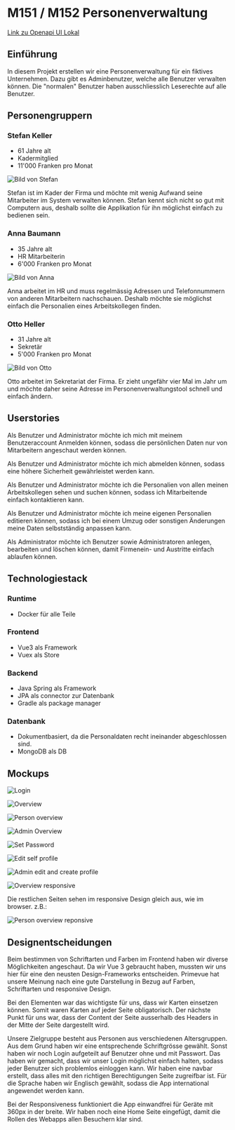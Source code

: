 # M151 / M152 Personenverwaltung
[Link zu Openapi UI Lokal](http://localhost:8081/swagger-ui.html)


## Einführung

In diesem Projekt erstellen wir eine Personenverwaltung für ein fiktives Unternehmen. Dazu gibt es Adminbenutzer, welche alle Benutzer verwalten können. Die "normalen" Benutzer haben ausschliesslich Leserechte auf alle Benutzer.

## Personengruppern

### Stefan Keller

- 61 Jahre alt
- Kadermitglied
- 11'000 Franken pro Monat

![Bild von Stefan](https://images.generated.photos/cTUvx3xCPyLrQoHY87KlcxhTprdjGYfKmSWbLzVNfFU/rs:fit:512:512/wm:0.95:sowe:18:18:0.33/Z3M6Ly9nZW5lcmF0/ZWQtcGhvdG9zL3Ry/YW5zcGFyZW50X3Yz/L3YzXzA2MTU2MDMu/cG5n.png)

Stefan ist im Kader der Firma und möchte mit wenig Aufwand seine Mitarbeiter im System verwalten können. Stefan kennt sich nicht so gut mit Computern aus, deshalb sollte die Applikation für ihn möglichst einfach zu bedienen sein.

### Anna Baumann

- 35 Jahre alt
- HR Mitarbeiterin
- 6'000 Franken pro Monat

![Bild von Anna](https://images.generated.photos/sNEMy8lVYBbOtV99pEYbAQEMrJ2Fl-cV7IaW-CbuWcs/rs:fit:512:512/wm:0.95:sowe:18:18:0.33/Z3M6Ly9nZW5lcmF0/ZWQtcGhvdG9zL3Ry/YW5zcGFyZW50X3Yz/L3YzXzA5NTQ5NzAu/cG5n.png)

Anna arbeitet im HR und muss regelmässig Adressen und Telefonnummern von anderen Mitarbeitern nachschauen. Deshalb möchte sie möglichst einfach die Personalien eines Arbeitskollegen finden.

### Otto Heller

- 31 Jahre alt
- Sekretär
- 5'000 Franken pro Monat

![Bild von Otto](https://images.generated.photos/mGQ0tvnrcUdEc0mQOZl9InGlr9DlHTM5kylykB8dsWc/rs:fit:512:512/wm:0.95:sowe:18:18:0.33/Z3M6Ly9nZW5lcmF0/ZWQtcGhvdG9zL3Ry/YW5zcGFyZW50X3Yz/L3YzXzA3NTE3ODMu/cG5n.png)

Otto arbeitet im Sekretariat der Firma. Er zieht ungefähr vier Mal im Jahr um und möchte daher seine Adresse im Personenverwaltungstool schnell und einfach ändern.

## Userstories

Als Benutzer und Administrator möchte ich mich mit meinem Benutzeraccount Anmelden können, sodass die persönlichen Daten nur von Mitarbeitern angeschaut werden können.

Als Benutzer und Administrator möchte ich mich abmelden können, sodass eine höhere Sicherheit gewährleistet werden kann.

Als Benutzer und Administrator möchte ich die Personalien von allen meinen Arbeitskollegen sehen und suchen können, sodass ich Mitarbeitende einfach kontaktieren kann.

Als Benutzer und Administrator möchte ich meine eigenen Personalien editieren können, sodass ich bei einem Umzug oder sonstigen Änderungen meine Daten selbstständig anpassen kann.

Als Administrator möchte ich Benutzer sowie Administratoren anlegen, bearbeiten und löschen können, damit Firmenein- und Austritte einfach ablaufen können.

## Technologiestack
### Runtime
- Docker für alle Teile

### Frontend
- Vue3 als Framework
- Vuex als Store

### Backend
- Java Spring als Framework
- JPA als connector zur Datenbank
- Gradle als package manager

### Datenbank
- Dokumentbasiert, da die Personaldaten recht ineinander abgeschlossen sind.
- MongoDB als DB 

## Mockups

![Login](images/login.png)

![Overview](images/overview.png)

![Person overview](images/person-overview.png)

![Admin Overview](images/admin-overview.png)

![Set Password](images/set-password.png)

![Edit self profile](images/edit-self-profile.png)

![Admin edit and create profile](images/admin-edit-create-profile.png)

![Overview responsive](images/responsive-overview.png)

Die restlichen Seiten sehen im responsive Design gleich aus, wie im browser. z.B.:

![Person overview reponsive](images/responsive-person-overview.png)


## Designentscheidungen

Beim bestimmen von Schriftarten und Farben im Frontend haben wir diverse Möglichkeiten angeschaut.
Da wir Vue 3 gebraucht haben, mussten wir uns hier für eine den neusten Design-Frameworks entscheiden.
Primevue hat unsere Meinung nach eine gute Darstellung in Bezug auf Farben, Schriftarten und responsive Design.

Bei den Elementen war das wichtigste für uns, dass wir Karten einsetzen können. Somit waren Karten auf jeder Seite 
obligatorisch. Der nächste Punkt für uns war, dass der Content der Seite ausserhalb des Headers in
der Mitte der Seite dargestellt wird. 

Unsere Zielgruppe besteht aus Personen aus verschiedenen Altersgruppen. Aus dem Grund haben wir eine entsprechende 
Schriftgrösse gewählt. Sonst haben wir noch Login aufgeteilt auf Benutzer ohne und mit Passwort. Das haben wir gemacht,
dass wir unser Login möglichst einfach halten, sodass jeder Benutzer sich problemlos einloggen kann. 
Wir haben eine navbar erstellt, dass alles mit den richtigen Berechtigungen Seite zugreifbar
ist. Für die Sprache haben wir Englisch gewählt, sodass die App international angewendet werden kann.

Bei der Responsiveness funktioniert die App einwandfrei für Geräte mit 360px in der breite.
Wir haben noch eine Home Seite eingefügt, damit die Rollen des Webapps allen Besuchern klar sind.





